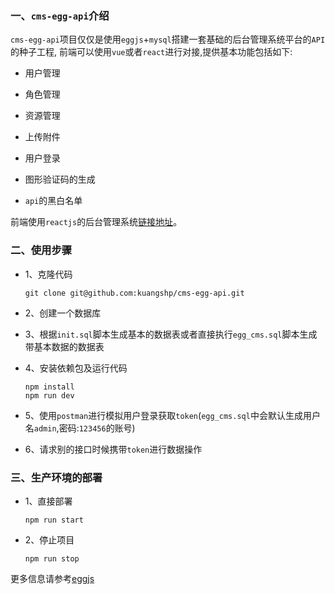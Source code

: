 ### 一、`cms-egg-api`介绍

`cms-egg-api`项目仅仅是使用`eggjs`+`mysql`搭建一套基础的后台管理系统平台的`API`的种子工程, 前端可以使用`vue`或者`react`进行对接,提供基本功能包括如下:

- 用户管理
- 角色管理
- 资源管理
- 上传附件
- 用户登录
- 图形验证码的生成

- `api`的黑白名单

前端使用`reactjs`的后台管理系统[链接地址](https://github.com/kuangshp/cms-front)。

### 二、使用步骤

- 1、克隆代码

  ```shell
  git clone git@github.com:kuangshp/cms-egg-api.git
  ```

- 2、创建一个数据库
- 3、根据`init.sql`脚本生成基本的数据表或者直接执行`egg_cms.sql`脚本生成带基本数据的数据表
- 4、安装依赖包及运行代码

  ```shell
  npm install
  npm run dev
  ```

- 5、使用`postman`进行模拟用户登录获取`token`(`egg_cms.sql`中会默认生成用户名`admin`,密码:`123456`的账号)
- 6、请求别的接口时候携带`token`进行数据操作

### 三、生产环境的部署

- 1、直接部署

  ```shell
  npm run start
  ```

- 2、停止项目

  ```shell
  npm run stop
  ```

更多信息请参考[eggjs](https://eggjs.org)
